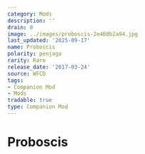 ```yaml
---
category: Mods
description: ''
drain: 0
image: ../images/proboscis-2e460b2a94.jpg
last_updated: '2025-09-17'
name: Proboscis
polarity: penjaga
rarity: Rare
release_date: '2017-03-24'
source: WFCD
tags:
- Companion Mod
- Mods
tradable: true
type: Companion Mod
---
```


# Proboscis


